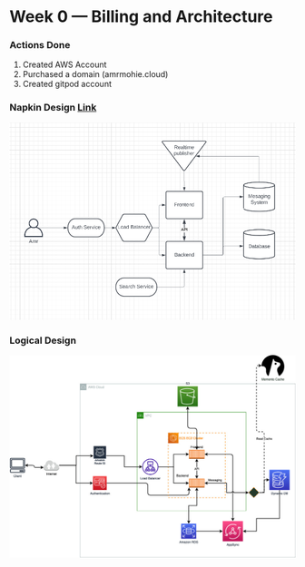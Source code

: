 # Week 0 — Billing and Architecture
### Actions Done
1. Created AWS Account
2. Purchased a domain (amrmohie.cloud)
3. Created gitpod account

### Napkin Design [Link](https://lucid.app/lucidchart/invitations/accept/inv_15b2cbc1-4bf4-410f-8234-f29deee2e88a)
![Napkin Design](_assets/Napkin_design.png)

### Logical Design
![Logical Design](_assets/Crudder_Logical_Diagram.jpg)
